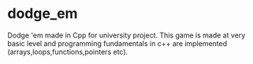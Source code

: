 # dodge_em
Dodge 'em made in Cpp for university project. This game is made at very basic level and programming fundamentals in c++ are implemented (arrays,loops,functions,pointers etc).
